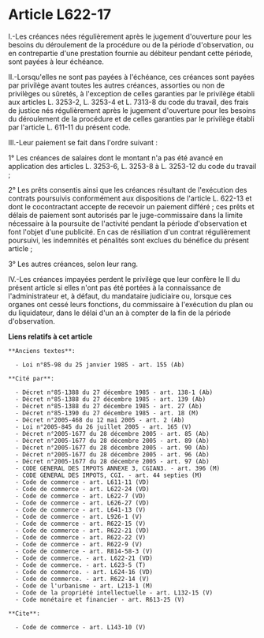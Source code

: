 # Article L622-17

I.-Les créances nées régulièrement après le jugement d'ouverture pour les besoins du déroulement de la procédure ou de la
période d'observation, ou en contrepartie d'une prestation fournie au débiteur pendant cette période, sont payées à leur
échéance. 

II.-Lorsqu'elles ne sont pas payées à l'échéance, ces créances sont payées par privilège avant toutes les autres créances,
assorties ou non de privilèges ou sûretés, à l'exception de celles garanties par le privilège établi aux articles L. 3253-2,
L. 3253-4 et L. 7313-8 du code du travail, des frais de justice nés régulièrement après le jugement d'ouverture pour les
besoins du déroulement de la procédure et de celles garanties par le privilège établi par l'article L. 611-11 du présent
code. 

III.-Leur paiement se fait dans l'ordre suivant : 

1° Les créances de salaires dont le montant n'a pas été avancé en application des articles L. 3253-6, L. 3253-8 à L. 3253-12
du code du travail ; 

2° Les prêts consentis ainsi que les créances résultant de l'exécution des contrats poursuivis conformément aux dispositions
de l'article L. 622-13 et dont le cocontractant accepte de recevoir un paiement différé ; ces prêts et délais de paiement
sont autorisés par le juge-commissaire dans la limite nécessaire à la poursuite de l'activité pendant la période
d'observation et font l'objet d'une publicité. En cas de résiliation d'un contrat régulièrement poursuivi, les indemnités et
pénalités sont exclues du bénéfice du présent article ; 

3° Les autres créances, selon leur rang. 

IV.-Les créances impayées perdent le privilège que leur confère le II du présent article si elles n'ont pas été portées à la
connaissance de l'administrateur et, à défaut, du mandataire judiciaire ou, lorsque ces organes ont cessé leurs fonctions, du
commissaire à l'exécution du plan ou du liquidateur, dans le délai d'un an à compter de la fin de la période d'observation.

**Liens relatifs à cet article**

	**Anciens textes**:

	  - Loi n°85-98 du 25 janvier 1985 - art. 155 (Ab)

	**Cité par**:

	  - Décret n°85-1388 du 27 décembre 1985 - art. 138-1 (Ab)
	  - Décret n°85-1388 du 27 décembre 1985 - art. 139 (Ab)
	  - Décret n°85-1388 du 27 décembre 1985 - art. 27 (Ab)
	  - Décret n°85-1390 du 27 décembre 1985 - art. 18 (M)
	  - Décret n°2005-468 du 12 mai 2005 - art. 2 (Ab)
	  - Loi n°2005-845 du 26 juillet 2005 - art. 165 (V)
	  - Décret n°2005-1677 du 28 décembre 2005 - art. 85 (Ab)
	  - Décret n°2005-1677 du 28 décembre 2005 - art. 89 (Ab)
	  - Décret n°2005-1677 du 28 décembre 2005 - art. 90 (Ab)
	  - Décret n°2005-1677 du 28 décembre 2005 - art. 96 (Ab)
	  - Décret n°2005-1677 du 28 décembre 2005 - art. 97 (Ab)
	  - CODE GENERAL DES IMPOTS ANNEXE 3, CGIAN3. - art. 396 (M)
	  - CODE GENERAL DES IMPOTS, CGI. - art. 44 septies (M)
	  - Code de commerce - art. L611-11 (VD)
	  - Code de commerce - art. L622-24 (VD)
	  - Code de commerce - art. L622-7 (VD)
	  - Code de commerce - art. L626-27 (VD)
	  - Code de commerce - art. L641-13 (V)
	  - Code de commerce - art. L926-1 (V)
	  - Code de commerce - art. R622-15 (V)
	  - Code de commerce - art. R622-21 (VD)
	  - Code de commerce - art. R622-22 (V)
	  - Code de commerce - art. R622-9 (V)
	  - Code de commerce - art. R814-58-3 (V)
	  - Code de commerce. - art. L622-21 (VD)
	  - Code de commerce. - art. L623-5 (T)
	  - Code de commerce. - art. L624-16 (VD)
	  - Code de commerce. - art. R622-14 (V)
	  - Code de l'urbanisme - art. L213-1 (M)
	  - Code de la propriété intellectuelle - art. L132-15 (V)
	  - Code monétaire et financier - art. R613-25 (V)

	**Cite**:

	  - Code de commerce - art. L143-10 (V)
